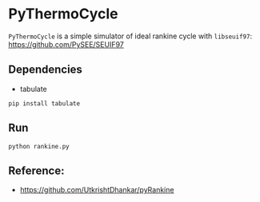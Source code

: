 # PyThermoCycle

`PyThermoCycle` is a simple simulator of ideal rankine cycle with `libseuif97`:  https://github.com/PySEE/SEUIF97

## Dependencies
 
* tabulate

```
pip install tabulate
```

## Run

```
python rankine.py
```

## Reference:

* https://github.com/UtkrishtDhankar/pyRankine


